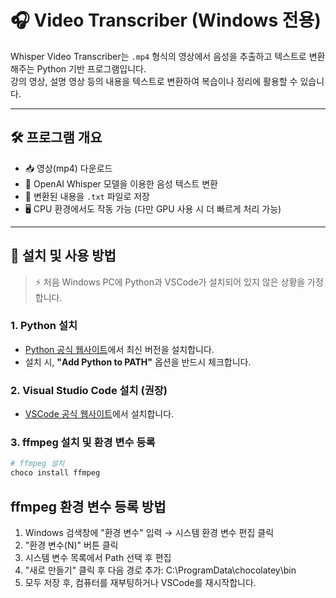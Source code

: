# 🎧 Video Transcriber (Windows 전용)

Whisper Video Transcriber는 `.mp4` 형식의 영상에서 음성을 추출하고 텍스트로 변환해주는 Python 기반 프로그램입니다.  
강의 영상, 설명 영상 등의 내용을 텍스트로 변환하여 복습이나 정리에 활용할 수 있습니다.

---

## 🛠 프로그램 개요

- 📥 영상(mp4) 다운로드
- 🧠 OpenAI Whisper 모델을 이용한 음성 텍스트 변환
- 📄 변환된 내용을 `.txt` 파일로 저장
- 🖥 CPU 환경에서도 작동 가능 (다만 GPU 사용 시 더 빠르게 처리 가능)

---

## 🚀 설치 및 사용 방법

> ⚡ 처음 Windows PC에 Python과 VSCode가 설치되어 있지 않은 상황을 가정합니다.

### 1. Python 설치

- [Python 공식 웹사이트](https://www.python.org/)에서 최신 버전을 설치합니다.
- 설치 시, **"Add Python to PATH"** 옵션을 반드시 체크합니다.

### 2. Visual Studio Code 설치 (권장)

- [VSCode 공식 웹사이트](https://code.visualstudio.com/)에서 설치합니다.

### 3. ffmpeg 설치 및 환경 변수 등록

```bash
# ffmpeg 설치
choco install ffmpeg
```
## ffmpeg 환경 변수 등록 방법
 1. Windows 검색창에 "환경 변수" 입력 → 시스템 환경 변수 편집 클릭
 2. "환경 변수(N)" 버튼 클릭
 3. 시스템 변수 목록에서 Path 선택 후 편집
 4. "새로 만들기" 클릭 후 다음 경로 추가:
    C:\ProgramData\chocolatey\bin
 5. 모두 저장 후, 컴퓨터를 재부팅하거나 VSCode를 재시작합니다.
